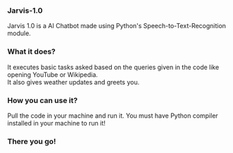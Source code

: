 ### Jarvis-1.0
Jarvis 1.0 is a AI Chatbot made using Python's Speech-to-Text-Recognition module.

### What it does?
It executes basic tasks asked based on the queries given in the code like opening YouTube or Wikipedia.<br> It also gives weather updates and greets you.

### How you can use it?
Pull the code in your machine and run it. You must have Python compiler installed in your machine to run it!

### There you go!
